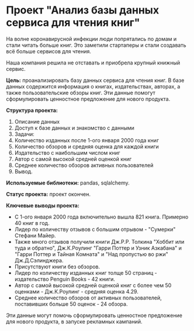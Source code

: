 # Проект "Анализ базы данных сервиса для чтения книг"

На волне коронавирусной инфекции люди попрятались по домам и стали читать больше книг. Это заметили стартаперы и стали создавать всё больше сервисов для чтения.

Наша компания решила не отставать и приобрела крупный книжный сервис.

**Цель:** проанализировать базу данных сервиса для чтения книг.
В базе данных содержится информация о книгах, издательствах, авторах, а также пользовательские обзоры книг. Эти данные помогут сформулировать ценностное предложение для нового продукта.

**Структура проекта:**
1. Описание данных
2. Доступ к базе данных и знакомство с данными
3. Задачи:
  1. Количество изданных после 1-ого января 2000 года книг
  2. Количество обзоров и средняя оценка для каждой книги
  3. Издательство с наибольшим числом книг
  4. Автор с самой высокой средней оценкой книг
  5. Среднее количество обзоров активных пользователей
4. Вывод.

**Используемые библиотеки:** pandas, sqlalchemy.

**Статус проекта:** проект окончен.

**Ключевые выводы проекта:**
- С 1-ого января 2000 года включительно вышла 821 книга. Примерно 40 книг в год.
- Лидер по количеству отзывов с большим отрывом - "Сумерки" Стефани Майер.
- Также много отзывов получили книги Дж.Р.Р. Толкина "Хоббит или туда и обратно", Дж.К.Роулинг "Гарри Поттер и Узник Азкабана" и "Гарри Поттер и Тайная Комната" и "Над пропустью во ржи" Дж.Д.Сэлинджера. 
- Присутствуют книги без обзоров.
- Лидер по количеству изданных книг толще 50 страниц - издательство Penguin Books - 42 книги.
- Автор с самой высокой средней оценкой книг с более чем 50 оценками - Дж.К.Роулинг - средняя оценка 4.29.
- Среднее количество обзоров от активных пользователей, поставивших больше 50 оценок - 24 обзора.

Эти данные могут помочь сформулировать ценностное предложение для нового продукта, в запуске рекламных кампаний.

